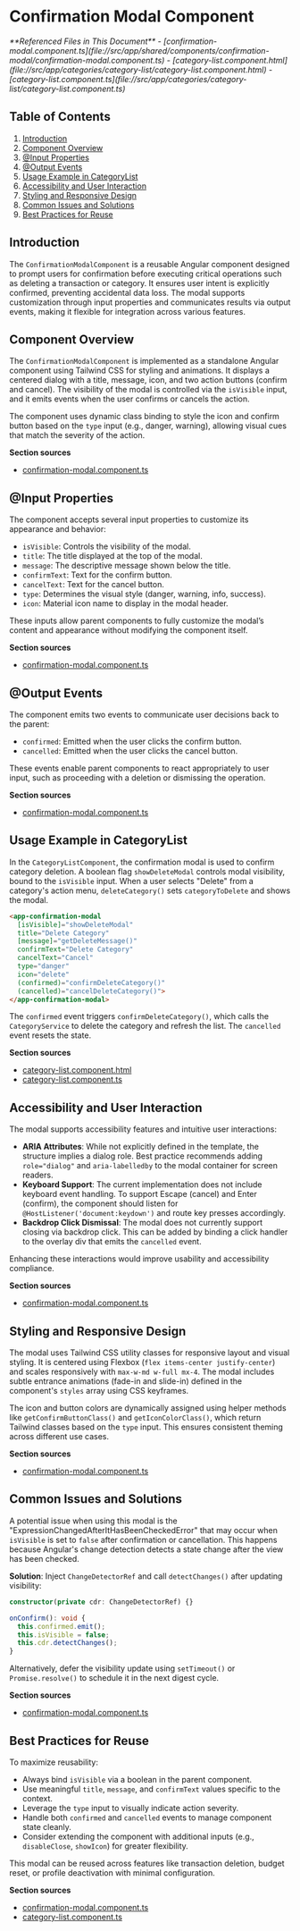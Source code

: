 # Confirmation Modal Component

<cite>
**Referenced Files in This Document**   
- [confirmation-modal.component.ts](file://src/app/shared/components/confirmation-modal/confirmation-modal.component.ts)
- [category-list.component.html](file://src/app/categories/category-list/category-list.component.html)
- [category-list.component.ts](file://src/app/categories/category-list/category-list.component.ts)
</cite>

## Table of Contents
1. [Introduction](#introduction)
2. [Component Overview](#component-overview)
3. [@Input Properties](#input-properties)
4. [@Output Events](#output-events)
5. [Usage Example in CategoryList](#usage-example-in-categorylist)
6. [Accessibility and User Interaction](#accessibility-and-user-interaction)
7. [Styling and Responsive Design](#styling-and-responsive-design)
8. [Common Issues and Solutions](#common-issues-and-solutions)
9. [Best Practices for Reuse](#best-practices-for-reuse)

## Introduction
The `ConfirmationModalComponent` is a reusable Angular component designed to prompt users for confirmation before executing critical operations such as deleting a transaction or category. It ensures user intent is explicitly confirmed, preventing accidental data loss. The modal supports customization through input properties and communicates results via output events, making it flexible for integration across various features.

## Component Overview
The `ConfirmationModalComponent` is implemented as a standalone Angular component using Tailwind CSS for styling and animations. It displays a centered dialog with a title, message, icon, and two action buttons (confirm and cancel). The visibility of the modal is controlled via the `isVisible` input, and it emits events when the user confirms or cancels the action.

The component uses dynamic class binding to style the icon and confirm button based on the `type` input (e.g., danger, warning), allowing visual cues that match the severity of the action.

**Section sources**
- [confirmation-modal.component.ts](file://src/app/shared/components/confirmation-modal/confirmation-modal.component.ts#L1-L130)

## @Input Properties
The component accepts several input properties to customize its appearance and behavior:

- `isVisible`: Controls the visibility of the modal.
- `title`: The title displayed at the top of the modal.
- `message`: The descriptive message shown below the title.
- `confirmText`: Text for the confirm button.
- `cancelText`: Text for the cancel button.
- `type`: Determines the visual style (danger, warning, info, success).
- `icon`: Material icon name to display in the modal header.

These inputs allow parent components to fully customize the modal’s content and appearance without modifying the component itself.

**Section sources**
- [confirmation-modal.component.ts](file://src/app/shared/components/confirmation-modal/confirmation-modal.component.ts#L25-L35)

## @Output Events
The component emits two events to communicate user decisions back to the parent:

- `confirmed`: Emitted when the user clicks the confirm button.
- `cancelled`: Emitted when the user clicks the cancel button.

These events enable parent components to react appropriately to user input, such as proceeding with a deletion or dismissing the operation.

**Section sources**
- [confirmation-modal.component.ts](file://src/app/shared/components/confirmation-modal/confirmation-modal.component.ts#L37-L39)

## Usage Example in CategoryList
In the `CategoryListComponent`, the confirmation modal is used to confirm category deletion. A boolean flag `showDeleteModal` controls modal visibility, bound to the `isVisible` input. When a user selects "Delete" from a category's action menu, `deleteCategory()` sets `categoryToDelete` and shows the modal.

```html
<app-confirmation-modal
  [isVisible]="showDeleteModal"
  title="Delete Category"
  [message]="getDeleteMessage()"
  confirmText="Delete Category"
  cancelText="Cancel"
  type="danger"
  icon="delete"
  (confirmed)="confirmDeleteCategory()"
  (cancelled)="cancelDeleteCategory()">
</app-confirmation-modal>
```

The `confirmed` event triggers `confirmDeleteCategory()`, which calls the `CategoryService` to delete the category and refresh the list. The `cancelled` event resets the state.

**Section sources**
- [category-list.component.html](file://src/app/categories/category-list/category-list.component.html#L186-L196)
- [category-list.component.ts](file://src/app/categories/category-list/category-list.component.ts#L170-L190)

## Accessibility and User Interaction
The modal supports accessibility features and intuitive user interactions:

- **ARIA Attributes**: While not explicitly defined in the template, the structure implies a dialog role. Best practice recommends adding `role="dialog"` and `aria-labelledby` to the modal container for screen readers.
- **Keyboard Support**: The current implementation does not include keyboard event handling. To support Escape (cancel) and Enter (confirm), the component should listen for `@HostListener('document:keydown')` and route key presses accordingly.
- **Backdrop Click Dismissal**: The modal does not currently support closing via backdrop click. This can be added by binding a click handler to the overlay div that emits the `cancelled` event.

Enhancing these interactions would improve usability and accessibility compliance.

**Section sources**
- [confirmation-modal.component.ts](file://src/app/shared/components/confirmation-modal/confirmation-modal.component.ts#L10-L15)

## Styling and Responsive Design
The modal uses Tailwind CSS utility classes for responsive layout and visual styling. It is centered using Flexbox (`flex items-center justify-center`) and scales responsively with `max-w-md w-full mx-4`. The modal includes subtle entrance animations (fade-in and slide-in) defined in the component's `styles` array using CSS keyframes.

The icon and button colors are dynamically assigned using helper methods like `getConfirmButtonClass()` and `getIconColorClass()`, which return Tailwind classes based on the `type` input. This ensures consistent theming across different use cases.

**Section sources**
- [confirmation-modal.component.ts](file://src/app/shared/components/confirmation-modal/confirmation-modal.component.ts#L15-L25)

## Common Issues and Solutions
A potential issue when using this modal is the "ExpressionChangedAfterItHasBeenCheckedError" that may occur when `isVisible` is set to `false` after confirmation or cancellation. This happens because Angular's change detection detects a state change after the view has been checked.

**Solution**: Inject `ChangeDetectorRef` and call `detectChanges()` after updating visibility:

```ts
constructor(private cdr: ChangeDetectorRef) {}

onConfirm(): void {
  this.confirmed.emit();
  this.isVisible = false;
  this.cdr.detectChanges();
}
```

Alternatively, defer the visibility update using `setTimeout()` or `Promise.resolve()` to schedule it in the next digest cycle.

**Section sources**
- [confirmation-modal.component.ts](file://src/app/shared/components/confirmation-modal/confirmation-modal.component.ts#L41-L47)

## Best Practices for Reuse
To maximize reusability:
- Always bind `isVisible` via a boolean in the parent component.
- Use meaningful `title`, `message`, and `confirmText` values specific to the context.
- Leverage the `type` input to visually indicate action severity.
- Handle both `confirmed` and `cancelled` events to manage component state cleanly.
- Consider extending the component with additional inputs (e.g., `disableClose`, `showIcon`) for greater flexibility.

This modal can be reused across features like transaction deletion, budget reset, or profile deactivation with minimal configuration.

**Section sources**
- [confirmation-modal.component.ts](file://src/app/shared/components/confirmation-modal/confirmation-modal.component.ts#L1-L130)
- [category-list.component.ts](file://src/app/categories/category-list/category-list.component.ts#L170-L190)